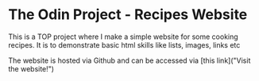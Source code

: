 # The Odin Project - Recipes Website

This is a TOP project where I make a simple website for some cooking recipes.
It is to demonstrate basic html skills like lists, images, links etc

The website is hosted via Github and can be accessed via [this link]("Visit the website!")
